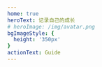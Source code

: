 ```yaml
---
home: true
heroText: 记录自己的成长
# heroImage: /img/avatar.png
bgImageStyle: {
  height: '350px'
}
actionText: Guide
---
```



